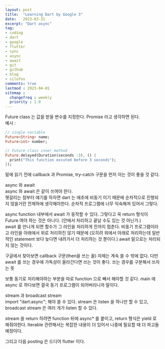 ```yaml
---
layout: post
title:  "Learning Dart by Google 3"
date:   2023-03-31
excerpt: "Dart async"
tag:
- coding
- dart
- google
- flutter
- sync
- async
- await
- git
- github
- blog
- silofox
comments: true
lastmod : 2023-04-01
sitemap : 
  changefreq : weekly
  priority : 1.0
---
```


Future class 는 값을 받을 변수를 지정한다. Promise 라고 생각하면 된다.<br>
예시 : 
```dart
// single variable
Future<String> name;
Future<int> number;

// Future class inner method
Future.delayed(Duration(seconds :3), () {
  print("This function excuted before 3 seconds");
});
```

밑에 읽기 전에 
callback 과 Promise,
try-catch 구문을 먼저 아는 것이 좋을 것 같다.<br>

async 와 await <br>
async 와 await 은 같이 쓰여야 한다.<br>
헷갈리는 점부터 얘기를 하자면 dart 는 애초에 비동기 이기 때문에 순차적으로 진행되지 않을거란 전제하에 생각해야한다. 순차적 프로그램에 너무 익숙해져 있어서 그렇다.<br>

async function 내부에서 await 가 동작할 수 있다. 그렇다고 꼭 return 형식이 Future 여야 하는 것은 아니다. (안에서 처리하고 끝날 수도 있는 것 아닌가.)<br>
await 를 만나게 되면 함수가 그 라인을 처리하게 전까지 멈춘다. 비동기 프로그램이라고 라인을 아래에서 위로 처리하진 않기 때문에 (오히려 위에서 아래로 처리하는데 일반적인 statement 보다 늦다면 내려가서 더 처리하는 것 뿐이다.) await 밑으로는 처리되지 않는 것이다.<br>

구글에서 찾아보면 callback 구문(then을 쓰는 꼴) 자체는 계속 쓸 수 밖에 없다. 다만 await 를 쓰는 경우에 가독성이 올라간다면 쓰는 것이 좋다. 쓰는 경우를 구분해서 쓰자는 뜻<br>

보통 동기로 처리해야하는 부분을 따로 function 으로 빼서 해야할 것 같다. main 에 async 로 하다보면 결국 동기 프로그램이 되어버리니까 말이다.<br>

stream 과 broadcast stream<br>
import "dart:async"; 해야 쓸 수 있다.
stream 은 listen 을 하나만 할 수 있고,
broadcast stream 은 여러 개가 listen 할 수 있다.<br>

stream 을 return 하려면 function 뒤에 async* 를 붙이고, return 형식은 yield 로 해줘야한다. Iterable 관련해서는 복잡한 내용이 더 있어서 나중에 필요할 때 더 파고들 예정이다.<br>

그리고 다음 posting 은 드디어 flutter 이다.